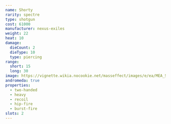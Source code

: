 ```yaml
---
name: Shorty
rarity: spectre
type: shotgun
cost: 61000
manufacturer: nexus-exiles
weight: 22
heat: 10
damage:
  dieCount: 2
  dieType: 10
  type: piercing
range:
  short: 15
  long: 30
image: https://vignette.wikia.nocookie.net/masseffect/images/e/ea/MEA_Shorty_MP.png/revision/latest?cb=20180607232226
andromeda: true
properties:
  - two-handed
  - heavy
  - recoil
  - hip-fire
  - burst-fire
slots: 2
---
```

